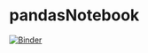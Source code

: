 # pandasNotebook
[![Binder](https://mybinder.org/badge_logo.svg)](https://mybinder.org/v2/gh/geoff-marine/pandasNotebook.git/master)

